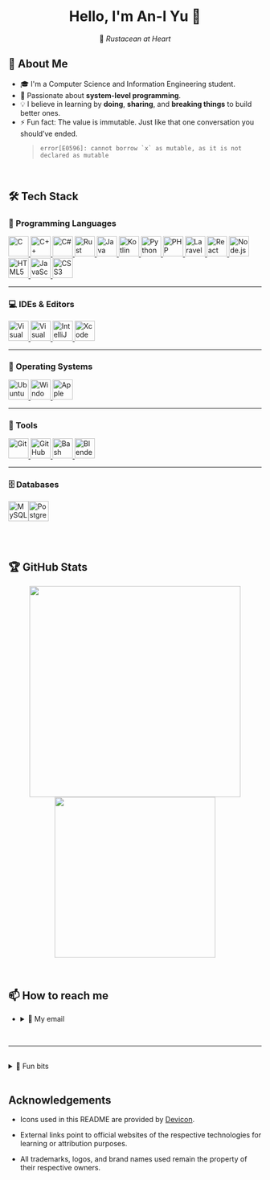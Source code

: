 <h1 align="center">Hello, I'm An-I Yu 👋</h1>
<p align="center">
  🦀 <em> Rustacean at Heart </em>
</p>

## 🐝 About Me

- 🎓 I'm a Computer Science and Information Engineering student.
- 🧵 Passionate about **system-level programming**.
- 💡 I believe in learning by **doing**, **sharing**, and **breaking things** to build better ones.
- ⚡ Fun fact: The value is immutable. Just like that one conversation you should’ve ended.
  > `` error[E0596]: cannot borrow `x` as mutable, as it is not declared as mutable ``

<br>

## 🛠️ Tech Stack

### 🌟 Programming Languages

<a href="https://cppreference.com/w/c.html" target="_blank">
  <img src="https://cdn.jsdelivr.net/gh/devicons/devicon@latest/icons/c/c-original.svg" width="40" alt="C" />
</a>
<a href="https://isocpp.org/" target="_blank">
  <img src="https://cdn.jsdelivr.net/gh/devicons/devicon@latest/icons/cplusplus/cplusplus-original.svg" width="40" alt="C++" />
</a>
<a href="https://learn.microsoft.com/en-us/dotnet/csharp/" target="_blank">
  <img src="https://cdn.jsdelivr.net/gh/devicons/devicon@latest/icons/csharp/csharp-original.svg" width="40" alt="C#" />
</a>
<a href="https://www.rust-lang.org/" target="_blank">
  <img src="https://cdn.jsdelivr.net/gh/devicons/devicon@latest/icons/rust/rust-original.svg" width="40" alt="Rust" />
</a>
<a href="https://www.java.com/en/" target="_blank">
  <img src="https://cdn.jsdelivr.net/gh/devicons/devicon@latest/icons/java/java-original.svg" width="40" alt="Java" />
</a>
<a href="https://kotlinlang.org/" target="_blank">
  <img src="https://cdn.jsdelivr.net/gh/devicons/devicon@latest/icons/kotlin/kotlin-original.svg" width="40" alt="Kotlin" />   
</a>
<a href="https://www.python.org/" target="_blank">
  <img src="https://cdn.jsdelivr.net/gh/devicons/devicon@latest/icons/python/python-original.svg" width="40" alt="Python" />
</a>
<a href="https://www.php.net/" target="_blank">
  <img src="https://cdn.jsdelivr.net/gh/devicons/devicon@latest/icons/php/php-original.svg" width="40" alt="PHP" />
</a>
<a href="https://laravel.com/" target="_blank">
  <img src="https://cdn.jsdelivr.net/gh/devicons/devicon@latest/icons/laravel/laravel-original.svg" width="40" alt="Laravel" />
</a>
<a href="https://react.dev/" target="_blank">
  <img src="https://cdn.jsdelivr.net/gh/devicons/devicon@latest/icons/react/react-original.svg" width="40" alt="React" />
</a>
<a href="https://nodejs.org/en" target="_blank">
  <img src="https://cdn.jsdelivr.net/gh/devicons/devicon@latest/icons/nodejs/nodejs-original.svg" width="40" alt="Node.js" /> 
</a>
<a href="https://html.spec.whatwg.org/" target="_blank">
  <img src="https://cdn.jsdelivr.net/gh/devicons/devicon@latest/icons/html5/html5-original.svg" width="40" alt="HTML5" />    
</a>
<a href="https://developer.mozilla.org/en-US/docs/Web/JavaScript" target="_blank">
  <img src="https://cdn.jsdelivr.net/gh/devicons/devicon@latest/icons/javascript/javascript-original.svg" width="40" alt="JavaScript" />
</a>
<a href="https://www.w3.org/Style/CSS/Overview.en.html" target="_blank">
  <img src="https://cdn.jsdelivr.net/gh/devicons/devicon@latest/icons/css3/css3-original.svg" width="40" alt="CSS3" />    
</a>

---

### 💻 IDEs & Editors

<a href="https://code.visualstudio.com/" target="_blank">
  <img src="https://cdn.jsdelivr.net/gh/devicons/devicon@latest/icons/vscode/vscode-original.svg" width="40" alt="Visual Studio Code" />
</a>
<a href="https://visualstudio.microsoft.com/" target="_blank">
  <img src="https://cdn.jsdelivr.net/gh/devicons/devicon@latest/icons/visualstudio/visualstudio-original.svg" width="40" alt="Visual Studio" />
</a>
<a href="https://www.jetbrains.com/idea/" target="_blank">
  <img src="https://cdn.jsdelivr.net/gh/devicons/devicon@latest/icons/intellij/intellij-original.svg" width="40" alt="IntelliJ IDEA" />      
</a>
<a href="https://developer.apple.com/xcode/" target="_blank">
  <img src="https://cdn.jsdelivr.net/gh/devicons/devicon@latest/icons/xcode/xcode-original.svg" width="40" alt="Xcode" />
</a>

---

### 🐧 Operating Systems

<a href="https://ubuntu.com/" target="_blank">
  <img src="https://cdn.jsdelivr.net/gh/devicons/devicon@latest/icons/ubuntu/ubuntu-original.svg" width="40" alt="Ubuntu" />
</a>
<a href="https://www.microsoft.com/en-us/software-download/windows11" target="_blank">
  <img src="https://cdn.jsdelivr.net/gh/devicons/devicon@latest/icons/windows11/windows11-original.svg" width="40" alt="Windows 11" />
</a>
<a href="https://www.apple.com/" target="_blank">
  <img src="https://cdn.jsdelivr.net/gh/devicons/devicon@latest/icons/apple/apple-original.svg" width="40" alt="Apple" />
</a>

---

### 🧰 Tools

<a href="https://git-scm.com/" target="_blank">
  <img src="https://cdn.jsdelivr.net/gh/devicons/devicon@latest/icons/git/git-original.svg" width="40" alt="Git" />
</a>
<a href="https://github.com/" target="_blank">
  <img src="https://cdn.jsdelivr.net/gh/devicons/devicon@latest/icons/github/github-original.svg" width="40" alt="GitHub" />
</a>
<a href="https://www.gnu.org/software/bash/" target="_blank">
  <img src="https://cdn.jsdelivr.net/gh/devicons/devicon@latest/icons/bash/bash-original.svg" width="40" alt="Bash" />
</a>
<a href="https://www.blender.org/" target="_blank">
  <img src="https://cdn.jsdelivr.net/gh/devicons/devicon@latest/icons/blender/blender-original.svg" width="40" alt="Blender" />
</a>

---

### 🗄️ Databases

<a href="https://www.mysql.com/" target="_blank"><img src="https://cdn.jsdelivr.net/gh/devicons/devicon@latest/icons/mysql/mysql-original.svg" width="40" alt="MySQL" /></a><a href="https://www.postgresql.org/" target="_blank"><img src="https://cdn.jsdelivr.net/gh/devicons/devicon@latest/icons/postgresql/postgresql-original.svg" width="40" alt="PostgreSQL" /></a>

<br><br>

## 🏆 GitHub Stats

<p align="center">
  <img src="https://github-readme-stats.vercel.app/api?username=mellivorandy&show_icons=true&theme=tokyonight" width="420" />
  <img src="https://github-readme-stats.vercel.app/api/top-langs/?username=mellivorandy&layout=compact&theme=tokyonight" width="320" />
</p>

<br>

## 📫 How to reach me

- <details>
    <summary>📧 My email</summary>
    mellivorandy [at] gmail [dot] com
  </details>

<br>

---

<br>

<details>
    <summary>💭 Fun bits</summary>
        <br>
        It compiled. The borrow checker approved. But she never ran the binary. <br><br>
<details>
    <summary>💔</summary>
    Even the borrow checker can’t protect a heart from a dangling lifetime.
    Love, like memory, is best borrowed — but only if it lives long enough.
    For affection is a reference: safe, valid, but never owned.
    And like any borrow, it only lasts as long as the lifetime holds.
</details>

<br>

```rust
use std::fmt;

struct Heart<'a> {
    memory: &'a str,
}

fn main() {
    let confession = String::from("I like you, but I can't express it safely...");

    let safe_love = Heart { memory: &confession };

    // drop(confession); // error[E0505]: cannot move out of `confession` because it is borrowed

    println!("💌 Love is safe: {}", safe_love.memory);
    println!("🦀 Segfaultless in Kaohsiung. Thanks, borrow checker.");
}

impl fmt::Display for Heart<'_> {
    fn fmt(&self, f: &mut fmt::Formatter<'_>) -> fmt::Result {
        write!(f, "{}", self.memory)
    }
}

```

</details>

<br>

## Acknowledgements

- Icons used in this README are provided by [Devicon](https://devicon.dev/).

- External links point to official websites of the respective technologies for learning or attribution purposes.

- All trademarks, logos, and brand names used remain the property of their respective owners.
